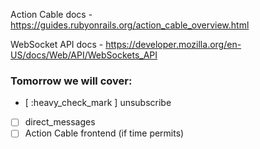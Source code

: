 Action Cable docs - https://guides.rubyonrails.org/action_cable_overview.html

WebSocket API docs - https://developer.mozilla.org/en-US/docs/Web/API/WebSockets_API

### Tomorrow we will cover:

- [ :heavy_check_mark ] unsubscribe
- [ ] direct_messages
- [ ] Action Cable frontend (if time permits)
